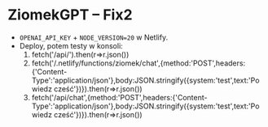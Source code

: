 # ZiomekGPT – Fix2
- `OPENAI_API_KEY` + `NODE_VERSION=20` w Netlify.
- Deploy, potem testy w konsoli:
  1) fetch('/api/').then(r=>r.json())
  2) fetch('/.netlify/functions/ziomek/chat',{method:'POST',headers:{'Content-Type':'application/json'},body:JSON.stringify({system:'test',text:'Powiedz cześć'})}).then(r=>r.json())
  3) fetch('/api/chat',{method:'POST',headers:{'Content-Type':'application/json'},body:JSON.stringify({system:'test',text:'Powiedz cześć'})}).then(r=>r.json())
